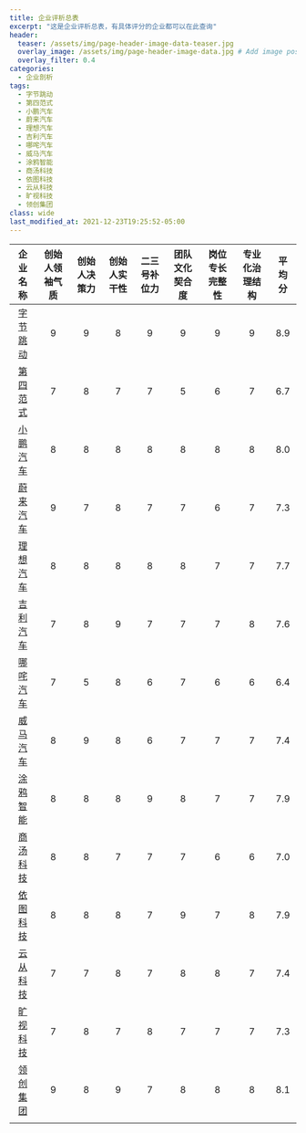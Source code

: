 ```yaml
---
title: 企业评析总表
excerpt: "这是企业评析总表，有具体评分的企业都可以在此查询"
header:
  teaser: /assets/img/page-header-image-data-teaser.jpg
  overlay_image: /assets/img/page-header-image-data.jpg # Add image post (optional)
  overlay_filter: 0.4
categories:
  - 企业剖析
tags: 
  - 字节跳动
  - 第四范式
  - 小鹏汽车
  - 蔚来汽车
  - 理想汽车
  - 吉利汽车
  - 哪咤汽车
  - 威马汽车
  - 涂鸦智能
  - 商汤科技
  - 依图科技
  - 云从科技
  - 旷视科技
  - 领创集团 
class: wide
last_modified_at: 2021-12-23T19:25:52-05:00
---
```


| 企业名称                                                                                                                                                                                        | 创始人领袖气质 | 创始人决策力 | 创始人实干性 | 二三号补位力 | 团队文化契合度 | 岗位专长完整性 | 专业化治理结构 | 平均分 |
|:-------------------------------------------------------------------------------------------------------------------------------------------------------------------------------------------:|:-------:|:------:|:------:|:------:|:-------:|:-------:|:-------:|:---:|
| [字节跳动](https://facereader.witbacon.com/docs/%E9%98%85%E7%9B%B8%E8%AF%86%E4%BA%BA/%E4%BC%81%E4%B8%9A%E5%89%96%E6%9E%90/tmt/TMT-dancebyte/)                                                   | 9       | 9      | 8      | 9      | 9       | 9       | 9       | 8.9 |
| [第四范式](https://facereader.witbacon.com/docs/%E9%98%85%E7%9B%B8%E8%AF%86%E4%BA%BA/%E4%BC%81%E4%B8%9A%E5%89%96%E6%9E%90/ai/AI-4Paradigm(2)/)                                                  | 7       | 8      | 7      | 7      | 5       | 6       | 7       | 6.7 |
| [小鹏汽车](https://facereader.witbacon.com/docs/%E9%98%85%E7%9B%B8%E8%AF%86%E4%BA%BA/%E4%BC%81%E4%B8%9A%E5%89%96%E6%9E%90/%E6%96%B0%E8%83%BD%E6%BA%90%E6%B1%BD%E8%BD%A6/NEV-Xiaopeng/)          | 8       | 8      | 8      | 8      | 8       | 8       | 8       | 8.0 |
| [蔚来汽车](https://facereader.witbacon.com/docs/%E9%98%85%E7%9B%B8%E8%AF%86%E4%BA%BA/%E4%BC%81%E4%B8%9A%E5%89%96%E6%9E%90/%E6%96%B0%E8%83%BD%E6%BA%90%E6%B1%BD%E8%BD%A6/NEV-nio/)               | 9       | 7      | 8      | 7      | 7       | 6       | 7       | 7.3 |
| [理想汽车](https://facereader.witbacon.com/docs/%E9%98%85%E7%9B%B8%E8%AF%86%E4%BA%BA/%E4%BC%81%E4%B8%9A%E5%89%96%E6%9E%90/%E6%96%B0%E8%83%BD%E6%BA%90%E6%B1%BD%E8%BD%A6/NEV-lixiang/)           | 8       | 8      | 8      | 8      | 8       | 7       | 7       | 7.7 |
| [吉利汽车](https://facereader.witbacon.com/docs/%E9%98%85%E7%9B%B8%E8%AF%86%E4%BA%BA/%E4%BC%81%E4%B8%9A%E5%89%96%E6%9E%90/%E6%96%B0%E8%83%BD%E6%BA%90%E6%B1%BD%E8%BD%A6/NEV-Geelyauto/)         | 7       | 8      | 9      | 7      | 7       | 7       | 8       | 7.6 |
| [哪咤汽车](https://facereader.witbacon.com/docs/%E9%98%85%E7%9B%B8%E8%AF%86%E4%BA%BA/%E4%BC%81%E4%B8%9A%E5%89%96%E6%9E%90/%E6%96%B0%E8%83%BD%E6%BA%90%E6%B1%BD%E8%BD%A6/NEV-hozonauto-wmmotor/) | 7       | 5      | 8      | 6      | 7       | 6       | 6       | 6.4 |
| [威马汽车](https://facereader.witbacon.com/docs/%E9%98%85%E7%9B%B8%E8%AF%86%E4%BA%BA/%E4%BC%81%E4%B8%9A%E5%89%96%E6%9E%90/%E6%96%B0%E8%83%BD%E6%BA%90%E6%B1%BD%E8%BD%A6/NEV-hozonauto-wmmotor/) | 8       | 9      | 8      | 6      | 7       | 7       | 7       | 7.4 |
| [涂鸦智能](https://facereader.witbacon.com/docs/%E9%98%85%E7%9B%B8%E8%AF%86%E4%BA%BA/%E4%BC%81%E4%B8%9A%E5%89%96%E6%9E%90/ai/AI-Tuya/)                                                          | 8       | 8      | 8      | 9      | 8       | 7       | 7       | 7.9 |
| [商汤科技](https://facereader.witbacon.com/docs/%E9%98%85%E7%9B%B8%E8%AF%86%E4%BA%BA/%E4%BC%81%E4%B8%9A%E5%89%96%E6%9E%90/ai/AI-sensetime/)                                                     | 8       | 8      | 7      | 7      | 7       | 6       | 6       | 7.0 |
| [依图科技](https://facereader.witbacon.com/docs/%E9%98%85%E7%9B%B8%E8%AF%86%E4%BA%BA/%E4%BC%81%E4%B8%9A%E5%89%96%E6%9E%90/ai/AI-yitu/)                                                          | 8       | 8      | 8      | 7      | 9       | 7       | 8       | 7.9 |
| [云从科技](https://facereader.witbacon.com/docs/%E9%98%85%E7%9B%B8%E8%AF%86%E4%BA%BA/%E4%BC%81%E4%B8%9A%E5%89%96%E6%9E%90/ai/AI-yuncong/)                                                       | 7       | 7      | 8      | 7      | 8       | 8       | 7       | 7.4 |
| [旷视科技](https://facereader.witbacon.com/docs/%E9%98%85%E7%9B%B8%E8%AF%86%E4%BA%BA/%E4%BC%81%E4%B8%9A%E5%89%96%E6%9E%90/ai/AI-kuangshi/)                                                      | 7       | 8      | 7      | 8      | 7       | 7       | 7       | 7.3 |
| [领创集团](https://facereader.witbacon.com/docs/%E9%98%85%E7%9B%B8%E8%AF%86%E4%BA%BA/%E4%BC%81%E4%B8%9A%E5%89%96%E6%9E%90/ai/AI-advancegroup-2/)                                                | 9       | 8      | 9      | 7      | 8       | 8       | 8       | 8.1 |
|                                                                                                                                                                                             |         |        |        |        |         |         |         |     |
